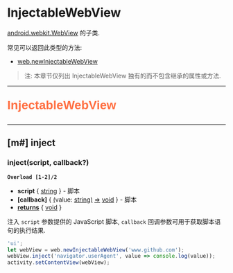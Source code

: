 # InjectableWebView

[android.webkit.WebView](https://developer.android.com/reference/android/webkit/WebView) 的子类.

常见可以返回此类型的方法:

- [web.newInjectableWebView](web#m-newinjectablewebview)

> 注: 本章节仅列出 InjectableWebView 独有的而不包含继承的属性或方法.

---

<p style="font: bold 2em sans-serif; color: #FF7043">InjectableWebView</p>

---

## [m#] inject

### inject(script, callback?)

**`Overload [1-2]/2`**

- **script** { [string](dataTypes#string) } - 脚本
- **[callback]** { [(](dataTypes#function)value: [string](dataTypes#string)[)](dataTypes#function) [=>](dataTypes#function) [void](dataTypes#void) } - 脚本
- <ins>**returns**</ins> { [void](dataTypes#void) }

注入 `script` 参数提供的 JavaScript 脚本, `callback` 回调参数可用于获取脚本语句的执行结果.

```js
'ui';
let webView = web.newInjectableWebView('www.github.com');
webView.inject('navigator.userAgent', value => console.log(value));
activity.setContentView(webView);
```